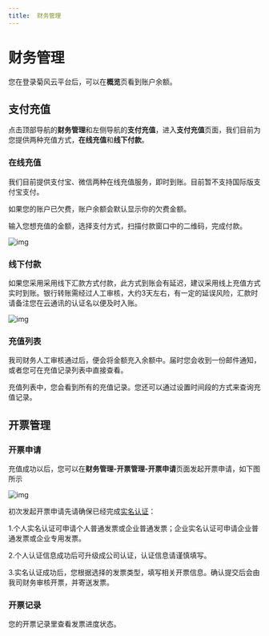 ```yaml
---
title:  财务管理
---
```

# 财务管理

您在登录菊风云平台后，可以在**概览**页看到账户余额。

## 支付充值

点击顶部导航的**财务管理**和左侧导航的**支付充值**，进入**支付充值**页面，我们目前为您提供两种充值方式，**在线充值**和**线下付款**。

### 在线充值

我们目前提供支付宝、微信两种在线充值服务，即时到账。目前暂不支持国际版支付宝支付。

如果您的账户已欠费，账户余额会默认显示你的欠费金额。

输入您想充值的金额，选择支付方式，扫描付款窗口中的二维码，完成付款。

![img](/style/images/document/portal/g.png)

### 线下付款

如果您采用采用线下汇款方式付款，此方式到账会有延迟，建议采用线上充值方式实时到账。银行转账需经过人工审核，大约3天左右，有一定的延误风险，汇款时请备注您在云通讯的认证名以便及时入账。

![img](/style/images/document/portal/h.png)

### 充值列表

我司财务人工审核通过后，便会将金额充入余额中。届时您会收到一份邮件通知，或者您可在充值记录列表中直接查看。

充值列表中，您会看到所有的充值记录。您还可以通过设置时间段的方式来查询充值记录。

## 开票管理

### 开票申请

充值成功以后，您可以在**财务管理-开票管理-开票申请**页面发起开票申请，如下图所示

![img](/style/images/document/portal/j.png)

初次发起开票申请先请确保已经完成[实名认证](./02_实名认证)：

1.个人实名认证可申请个人普通发票或企业普通发票；企业实名认证可申请企业普通发票或企业专用发票。

2.个人认证信息成功后可升级成公司认证，认证信息请谨慎填写。

3.实名认证成功后，您根据选择的发票类型，填写相关开票信息。确认提交后会由我司财务审核开票，并寄送发票。

### 开票记录

您的开票记录里查看发票进度状态。

